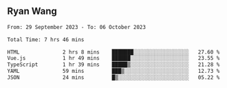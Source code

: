 ## Ryan Wang

<!--START_SECTION:waka-->

```txt
From: 29 September 2023 - To: 06 October 2023

Total Time: 7 hrs 46 mins

HTML              2 hrs 8 mins    ███████░░░░░░░░░░░░░░░░░░   27.60 %
Vue.js            1 hr 49 mins    ██████░░░░░░░░░░░░░░░░░░░   23.55 %
TypeScript        1 hr 39 mins    █████▒░░░░░░░░░░░░░░░░░░░   21.28 %
YAML              59 mins         ███▒░░░░░░░░░░░░░░░░░░░░░   12.73 %
JSON              24 mins         █▒░░░░░░░░░░░░░░░░░░░░░░░   05.22 %
```

<!--END_SECTION:waka-->
